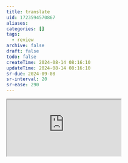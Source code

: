```yaml
---
title: translate
uid: 1723594570867
aliases:
categories: []
tags:
  - review
archive: false
draft: false
todo: false
createTime: 2024-08-14 08:16:10
updateTime: 2024-08-14 08:16:10
sr-due: 2024-09-08
sr-interval: 20
sr-ease: 290
---
```


<iframe
  class="iframe_full"
  src="https://dict.youdao.com/result?word=translate&lang=en"
>
</iframe>
